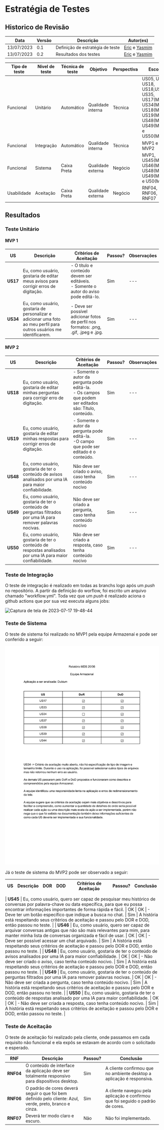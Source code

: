 # Estratégia de Testes

## Historico de Revisão

| Data       | Versão | Descrição                       | Autor(es)                                                                  |
| ---------- | ------ | ------------------------------- | -------------------------------------------------------------------------- |
| 13/07/2023 | 0.1    | Definição de estratégia de teste | [Eric](https://github.com/ericbky) e [Yasmim](https://github.com/yaskisoba) |
| 13/07/2023 | 0.2    | Resultados dos testes| [Eric](https://github.com/ericbky) e [Yasmim](https://github.com/yaskisoba) |


|Tipo de teste|Nível de teste|Técnica de teste|Objetivo|Perspectiva|Escopo|
|-----------|-------|----------|----------|--------------|---------|
|Funcional|Unitário|Automático|Qualidade interna|Técnica|US05, US06, US18, US18,US28, US35, US17(MVP1), US34(MVP1), US18(MVP2), US19(MVP2), US48(MVP2), US49(MVP2) e US50(MVP2)|
|Funcional|Integração|Automático|Qualidade interna|Técnica| MVP1 e MVP2|
|Funcional|Sistema|Caixa Preta|Qualidade externa|Negócio| MVP1, US45(MVP2), US46(MVP2), US48(MVP2), US49(MVP2) e U50(MVP2)|
|Usabilidade|Aceitação|Caixa Preta|Qualidade externa|Negócio|RNF04, RNF06, RNF07|

## Resultados
### Teste Unitário
#### MVP 1

|US| Descrição| Critérios de Aceitação| Passou? | Observações|
|---|------------|-------------|-------|--------|
|**US17**|Eu, como usuário, gostaria de editar meus avisos para corrigir erros de digitação.| - O título e conteúdo devem ser editáveis. <br> - Somente o autor do aviso pode editá-lo.|Sim|---|
|**US34**|Eu, como usuário, gostaria de personalizar e adicionar uma foto ao meu perfil para outros usuários me identificarem.|- Deve ser possível adicionar fotos de perfil nos formatos: .png, .gif, .jpeg e .jpg.|Sim|---|


#### MVP 2

| US| Descrição|Critérios de Aceitação| Passou? | Observações|
|---|------------|-------------|-------|--------|
|**US18**|Eu, como usuário, gostaria de editar minhas perguntas para corrigir erro de digitação.|- Somente o autor da pergunta pode editá-la. <br> - Os campos que podem ser editados são: Título, conteúdo.| Sim |---|
|**US19**|Eu, como usuário, gostaria de editar minhas respostas para corrigir erros de digitação.|- Somente o autor da pergunta pode editá-la. <br> -O campo que pode ser editado é o conteúdo.|Sim|---|
|**US48**|Eu, como usuário, gostaria de ter o conteúdo de avisos analisados por uma IA para maior confiabilidade.|Não deve ser criado o aviso, caso tenha conteúdo nocivo|Sim|---|
|**US49**|Eu, como usuário, gostaria de ter o conteúdo de perguntas filtrados por uma IA para remover palavras nocivas.|Não deve ser criado a pergunta, caso tenha conteúdo nocivo|Sim|---|
|**US50**|Eu, como usuário, gostaria de ter o conteúdo de respostas analisados por uma IA para maior confiabilidade.|Não deve ser criado a resposta, caso tenha conteúdo nocivo|Sim|---|






### Teste de Integração
O teste de integração é realizado em todas as branchs logo após um _push_ no repositório. A partir da definição do worflow, foi escrito um arquivo chamado "workflow.yml". Toda vez que um _push_ é realizado aciona o github actions que por sua vez executa alguns jobs: 

![Captura de tela de 2023-07-17 19-48-44](https://github.com/mdsreq-fga-unb/2023.1-Dubium2.0/assets/87377900/af23f37f-f163-4b4b-90e9-45226e8e4b92)

### Teste de Sistema
O teste de sistema foi realizado no MVP1 pela equipe Armazenaí e pode ser conferido a seguir:

![](./img/relatorio.png)

Já o teste de sistema do MVP2 pode ser observado a seguir:

| US      | Descrição                                                                                                                                                                                                                                                | DOR | DOD | Critérios de Aceitação                                                                    | Passou? | Conclusão                                                                                                  |
|---------|----------------------------------------------------------------------------------------------------------------------------------------------------------------------------------------------------------------------------------------------------------|-----|-----|-------------------------------------------------------------------------------------------|---------|------------------------------------------------------------------------------------------------------------|

| **US45** | Eu, como usuário, quero ser capaz de pesquisar meu histórico de conversas por palavra-chave ou data específica, para que eu possa encontrar informações importantes de forma rápida e fácil.                                                            | OK  | OK  | - Deve ter um botão específico que indique a busca no chat.                                | Sim     | A história está respeitando seus critérios de aceitação e passou pelo DOR e DOD, então passou no teste.   |
| **US46** | Eu, como usuário, quero ser capaz de arquivar conversas antigas que não são mais relevantes para mim, para manter minha lista de conversas organizada e fácil de usar.                                                                                    | OK  | OK  | - Deve ser possível acessar um chat arquivado.                                            | Sim     | A história está respeitando seus critérios de aceitação e passou pelo DOR e DOD, então passou no teste.   |
| **US48** | Eu, como usuário, gostaria de ter o conteúdo de avisos analisados por uma IA para maior confiabilidade.                                                                                                                                                    | OK  | OK  | - Não deve ser criado o aviso, caso tenha conteúdo nocivo.                                 | Sim     | A história está respeitando seus critérios de aceitação e passou pelo DOR e DOD, então passou no teste.   |
| **US49** | Eu, como usuário, gostaria de ter o conteúdo de perguntas filtrados por uma IA para remover palavras nocivas.                                                                                                                                               | OK  | OK  | - Não deve ser criada a pergunta, caso tenha conteúdo nocivo.                               | Sim     | A história está respeitando seus critérios de aceitação e passou pelo DOR e DOD, então passou no teste.   |
| **US50** | Eu, como usuário, gostaria de ter o conteúdo de respostas analisado por uma IA para maior confiabilidade.                                                                                                                                                  | OK  | OK  | - Não deve ser criada a resposta, caso tenha conteúdo nocivo.                              | Sim     | A história está respeitando seus critérios de aceitação e passou pelo DOR e DOD, então passou no teste.   |






### Teste de Aceitação
O teste de aceitação foi realizado pela cliente, onde passamos em cada requisito não funcional e ela expôs se estavam de acordo com o solicitado e esperado.

|RNF|Descrição|Passou?|Conclusão|
|-----------|-----------|------------|---------------|
|**RNF04**|O conteúdo de interface da aplicação deve ser totalmente responsivo para dispositivos desktop.|Sim|A cliente confirmou que no ambiente desktop a aplicação é responsiva.|
|**RNF06**|O padrão de cores deverá seguir o que foi bem definido pelo cliente: Azul, verde, preto, branco e cinza.|Sim|A cliente navegou pela aplicação e confirmou que foi seguido o padrão de cores.|
|**RNF07**|Deverá ter modo claro e escuro.|Não| Não foi implementado.|













